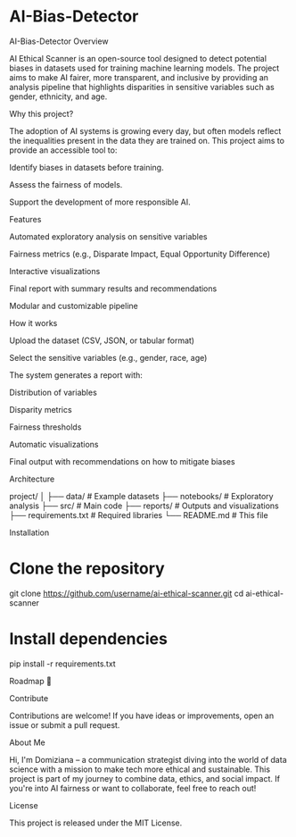 # AI-Bias-Detector
AI-Bias-Detector
Overview

AI Ethical Scanner is an open-source tool designed to detect potential biases in datasets used for training machine learning models. The project aims to make AI fairer, more transparent, and inclusive by providing an analysis pipeline that highlights disparities in sensitive variables such as gender, ethnicity, and age.

Why this project?

The adoption of AI systems is growing every day, but often models reflect the inequalities present in the data they are trained on. This project aims to provide an accessible tool to:

Identify biases in datasets before training.

Assess the fairness of models.

Support the development of more responsible AI.

Features

Automated exploratory analysis on sensitive variables

Fairness metrics (e.g., Disparate Impact, Equal Opportunity Difference)

Interactive visualizations

Final report with summary results and recommendations

Modular and customizable pipeline

How it works

Upload the dataset (CSV, JSON, or tabular format)

Select the sensitive variables (e.g., gender, race, age)

The system generates a report with:

Distribution of variables

Disparity metrics

Fairness thresholds

Automatic visualizations

Final output with recommendations on how to mitigate biases

Architecture

project/
│
├── data/               # Example datasets
├── notebooks/          # Exploratory analysis
├── src/                # Main code
├── reports/            # Outputs and visualizations
├── requirements.txt    # Required libraries
└── README.md           # This file

Installation

# Clone the repository
git clone https://github.com/username/ai-ethical-scanner.git
cd ai-ethical-scanner

# Install dependencies
pip install -r requirements.txt

Roadmap 🚧



Contribute

Contributions are welcome! If you have ideas or improvements, open an issue or submit a pull request.

About Me

Hi, I'm Domiziana – a communication strategist diving into the world of data science with a mission to make tech more ethical and sustainable. This project is part of my journey to combine data, ethics, and social impact. If you're into AI fairness or want to collaborate, feel free to reach out!

License

This project is released under the MIT License.
